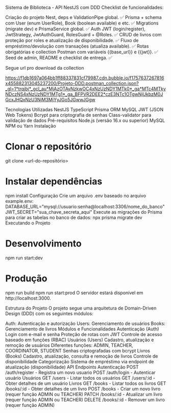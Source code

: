 Sistema de Biblioteca - API NestJS com DDD
Checklist de funcionalidades:

Criação do projeto Nest, deps e ValidationPipe global. ✅ 
Prisma + schema com User (enum UserRole), Book (boolean available) e etc. ✅ 
Migrations (migrate dev) e PrismaService global. ✅ 
Auth JWT (login/register), JwtStrategy, JwtAuthGuard, RolesGuard + @Roles. ✅ 
CRUD de livros com proteção por roles e atualização de disponibilidade. ✅ 
Fluxo de empréstimo/devolução com transações (atualiza available). ✅ 
Rotas obrigatórias e collection Postman com variáveis {{base_url}} e {{jwt}}. ✅ 
Seed de admin, README e checklist de entrega. ✅

Segue url pro download da collection

https://f1db1697a064bb1ff88337831cf79987.cdn.bubble.io/f1757637267816x455882313045237200/Projeto-DDD.postman_collection.json?_gl=1*trqjbj*_gcl_au*MjAzOTAyNzkwOC4xNzUzNDY1MTk0*_ga*MTc4MTkyNDczNS4xNzUzNDY1MTg1*_ga_BFPVR2DEE2*czE3NTc1OTgwNjUkbzM0JGcxJHQxNzU3NjM3MjYyJGo5JGwwJGgw

Tecnologias Utilizadas
NestJS
TypeScript
Prisma ORM
MySQL
JWT (JSON Web Tokens)
Bcrypt para criptografia de senhas
Class-validator para validação de dados
Pré-requisitos
Node.js (versão 16.x ou superior)
MySQL
NPM ou Yarn
Instalação
# Clonar o repositório
git clone <url-do-repositório>

# Instalar dependências
npm install
Configuração
Crie um arquivo .env baseado no arquivo example.env:
DATABASE_URL="mysql://usuario:senha@localhost:3306/nome_do_banco"
JWT_SECRET="sua_chave_secreta_aqui"
Execute as migrações do Prisma para criar as tabelas no banco de dados:
npx prisma migrate dev
Executando o Projeto
# Desenvolvimento
npm run start:dev

# Produção
npm run build
npm run start:prod
O servidor estará disponível em http://localhost:3000.

Estrutura do Projeto
O projeto segue uma arquitetura de Domain-Driven Design (DDD) com os seguintes módulos:

Auth: Autenticação e autorização
Users: Gerenciamento de usuários
Books: Gerenciamento de livros
Módulos e Funcionalidades
Autenticação (Auth)
Login com e-mail e senha
Proteção de rotas com JWT
Controle de acesso baseado em funções (RBAC)
Usuários (Users)
Cadastro, atualização e remoção de usuários
Diferentes funções: ADMIN, TEACHER, COORDINATOR, STUDENT
Senhas criptografadas com bcrypt
Livros (Books)
Cadastro, atualização, consulta e remoção de livros
Controle de disponibilidade
Categorização
Sistema de empréstimo via endpoint de atualização (disponibilidade)
API Endpoints
Autenticação
POST /auth/register - Registra um novo usuario
POST /auth/login - Autenticar usuário
Usuários
GET /users - Listar todos os usuários
GET /users/:id - Obter detalhes de um usuário
Livros
GET /books - Listar todos os livros
GET /books/:id - Obter detalhes de um livro
POST /books - Criar um novo livro (requer função ADMIN ou TEACHER)
PATCH /books/:id - Atualizar um livro (requer função ADMIN ou TEACHER)
DELETE /books/:id - Remover um livro (requer função ADMIN)